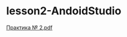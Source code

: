 # lesson2-AndoidStudio
[Практика № 2.pdf](https://github.com/RakhmanKichibekov/lesson2-AndoidStudio/files/11190951/2.pdf)
